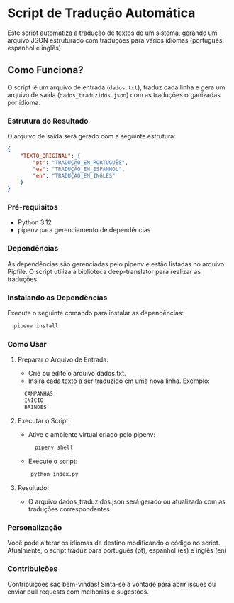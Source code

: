 # Script de Tradução Automática

Este script automatiza a tradução de textos de um sistema, gerando um arquivo JSON estruturado com traduções para vários idiomas (português, espanhol e inglês).

## Como Funciona?

O script lê um arquivo de entrada (`dados.txt`), traduz cada linha e gera um arquivo de saída (`dados_traduzidos.json`) com as traduções organizadas por idioma.

### Estrutura do Resultado

O arquivo de saída será gerado com a seguinte estrutura:

```json
{
    "TEXTO_ORIGINAL": {
        "pt": "TRADUÇÃO_EM_PORTUGUÊS",
        "es": "TRADUÇÃO_EM_ESPANHOL",
        "en": "TRADUÇÃO_EM_INGLÊS"
    }
}
```

### Pré-requisitos

- Python 3.12
- pipenv para gerenciamento de dependências

### Dependências

As dependências são gerenciadas pelo pipenv e estão listadas no arquivo Pipfile. O script utiliza a biblioteca deep-translator para realizar as traduções.

### Instalando as Dependências

Execute o seguinte comando para instalar as dependências:

```bash
  pipenv install
```

### Como Usar
1. Preparar o Arquivo de Entrada:

    - Crie ou edite o arquivo dados.txt.
    - Insira cada texto a ser traduzido em uma nova linha. Exemplo:
    ```txt
      CAMPANHAS
      INÍCIO
      BRINDES
    ```

2. Executar o Script:

    - Ative o ambiente virtual criado pelo pipenv:
      ```bash
        pipenv shell
      ```
    - Execute o script:
    ```bash
        python index.py
    ```

3. Resultado:
    - O arquivo dados_traduzidos.json será gerado ou atualizado com as traduções correspondentes.

### Personalização
Você pode alterar os idiomas de destino modificando o código no script. Atualmente, o script traduz para português (pt), espanhol (es) e inglês (en)

### Contribuições
Contribuições são bem-vindas! Sinta-se à vontade para abrir issues ou enviar pull requests com melhorias e sugestões.

